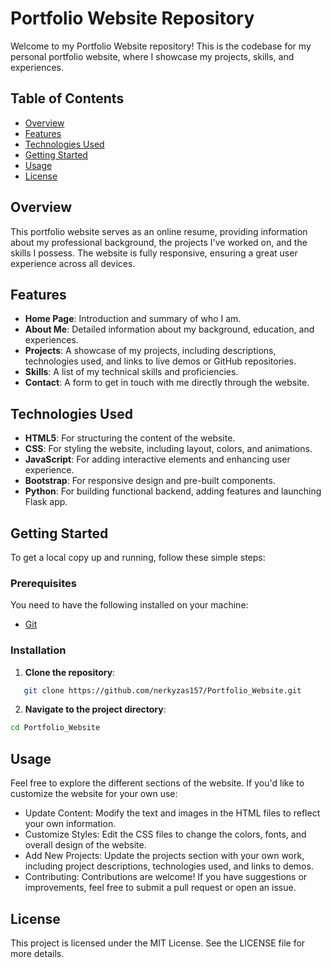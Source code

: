 # Portfolio Website Repository

Welcome to my Portfolio Website repository! This is the codebase for my personal portfolio website, where I showcase my projects, skills, and experiences.

## Table of Contents
- [Overview](#overview)
- [Features](#features)
- [Technologies Used](#technologies-used)
- [Getting Started](#getting-started)
- [Usage](#usage)
- [License](#license)

## Overview

This portfolio website serves as an online resume, providing information about my professional background, the projects I've worked on, and the skills I possess. The website is fully responsive, ensuring a great user experience across all devices.

## Features

- **Home Page**: Introduction and summary of who I am.
- **About Me**: Detailed information about my background, education, and experiences.
- **Projects**: A showcase of my projects, including descriptions, technologies used, and links to live demos or GitHub repositories.
- **Skills**: A list of my technical skills and proficiencies.
- **Contact**: A form to get in touch with me directly through the website.

## Technologies Used

- **HTML5**: For structuring the content of the website.
- **CSS**: For styling the website, including layout, colors, and animations.
- **JavaScript**: For adding interactive elements and enhancing user experience.
- **Bootstrap**: For responsive design and pre-built components.
- **Python**: For building functional backend, adding features and launching Flask app.

## Getting Started

To get a local copy up and running, follow these simple steps:

### Prerequisites

You need to have the following installed on your machine:
- [Git](https://git-scm.com/)

### Installation

1. **Clone the repository**:
```bash
   git clone https://github.com/nerkyzas157/Portfolio_Website.git
```
2. **Navigate to the project directory**:

```bash
cd Portfolio_Website
```

## Usage
Feel free to explore the different sections of the website. If you'd like to customize the website for your own use:

- Update Content: Modify the text and images in the HTML files to reflect your own information.
- Customize Styles: Edit the CSS files to change the colors, fonts, and overall design of the website.
- Add New Projects: Update the projects section with your own work, including project descriptions, technologies used, and links to demos.
- Contributing: Contributions are welcome! If you have suggestions or improvements, feel free to submit a pull request or open an issue.

## License
This project is licensed under the MIT License. See the LICENSE file for more details.